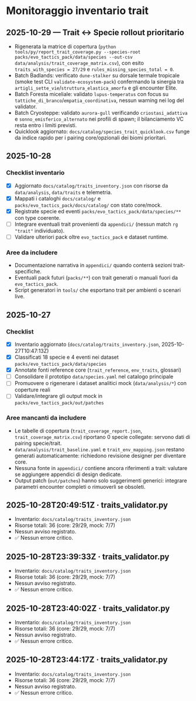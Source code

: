 # Monitoraggio inventario trait

## 2025-10-29 — Trait ↔ Specie rollout prioritario

- Rigenerata la matrice di copertura (`python tools/py/report_trait_coverage.py --species-root packs/evo_tactics_pack/data/species --out-csv data/analysis/trait_coverage_matrix.csv`), con esito `traits_with_species = 27/29` e `rules_missing_species_total = 0`.
- Batch Badlands: verificato `dune-stalker` su dorsale termale tropicale (smoke test CLI `validate-ecosystem-pack`) confermando la sinergia tra `artigli_sette_vie`/`struttura_elastica_amorfa` e gli encounter Elite.
- Batch Foresta miceliale: validato `lupus-temperatus` con focus su `tattiche_di_branco`/`empatia_coordinativa`, nessun warning nei log del validator.
- Batch Cryosteppe: validato `aurora-gull` verificando `criostasi_adattiva` e `sonno_emisferico_alternato` nei profili di spawn; il bilanciamento VC resta entro i limiti previsti.
- Quicklook aggiornato: `docs/catalog/species_trait_quicklook.csv` funge da indice rapido per i pairing core/opzionali dei biomi prioritari.

## 2025-10-28

### Checklist inventario
- [x] Aggiornato `docs/catalog/traits_inventory.json` con risorse da `data/analysis`, `data/traits` e telemetria.
- [x] Mappati i cataloghi `docs/catalog/` e `packs/evo_tactics_pack/docs/catalog/` con stato core/mock.
- [x] Registrate specie ed eventi `packs/evo_tactics_pack/data/species/**` con type coerente.
- [ ] Integrare eventuali trait provenienti da `appendici/` (nessun match `rg "trait"` individuato).
- [ ] Validare ulteriori pack oltre `evo_tactics_pack` e dataset runtime.

### Aree da includere
- Documentazione narrativa in `appendici/` quando conterrà sezioni trait-specifiche.
- Eventuali pack futuri (`packs/**`) con trait generati o manuali fuori da `evo_tactics_pack`.
- Script generatori in `tools/` che esportano trait per ambienti o scenari live.

## 2025-10-27

### Checklist
- [x] Inventario aggiornato (`docs/catalog/traits_inventory.json`, 2025-10-27T10:47:13Z)
- [x] Classificati 18 specie e 4 eventi nei dataset `packs/evo_tactics_pack/data/species`
- [x] Annotate fonti reference core (`trait_reference`, `env_traits`, glossari)
- [ ] Consolidare il prototipo `data/species.yaml` nel catalogo principale
- [ ] Promuovere o rigenerare i dataset analitici mock (`data/analysis/*`) con coperture reali
- [ ] Validare/integrare gli output mock in `packs/evo_tactics_pack/out/patches`

### Aree mancanti da includere
- Le tabelle di copertura (`trait_coverage_report.json`, `trait_coverage_matrix.csv`) riportano 0 specie collegate: servono dati di pairing specie/trait.
- `data/analysis/trait_baseline.yaml` e `trait_env_mapping.json` restano generati automaticamente: richiedono revisione designer per diventare core.
- Nessuna fonte in `appendici/` contiene ancora riferimenti a trait: valutare se aggiungere appendici di design dedicate.
- Output patch (`out/patches`) hanno solo suggerimenti generici: integrare parametri encounter completi o rimuoverli se obsoleti.

## 2025-10-28T20:49:51Z · traits_validator.py
- Inventario: `docs/catalog/traits_inventory.json`
- Risorse totali: 36 (core: 29/29, mock: 7/7)
- Nessun avviso registrato.
- ✅ Nessun errore critico.

## 2025-10-28T23:39:33Z · traits_validator.py
- Inventario: `docs/catalog/traits_inventory.json`
- Risorse totali: 36 (core: 29/29, mock: 7/7)
- Nessun avviso registrato.
- ✅ Nessun errore critico.

## 2025-10-28T23:40:02Z · traits_validator.py
- Inventario: `docs/catalog/traits_inventory.json`
- Risorse totali: 36 (core: 29/29, mock: 7/7)
- Nessun avviso registrato.
- ✅ Nessun errore critico.

## 2025-10-28T23:44:17Z · traits_validator.py
- Inventario: `docs/catalog/traits_inventory.json`
- Risorse totali: 36 (core: 29/29, mock: 7/7)
- Nessun avviso registrato.
- ✅ Nessun errore critico.
